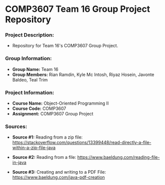 # COMP3607 Team 16 Group Project Repository
### __Project Description:__
* Repository for Team 16's COMP3607 Group Project.

### __Group Information:__
* __Group Name:__ Team 16
* __Group Members:__ Rian Ramdin, Kyle Mc Intosh, Riyaz Hosein, Javonte Baldeo, Teal Trim

### __Project Information:__
* __Course Name:__ Object-Oriented Programming II
* __Course Code:__ COMP3607
* __Assignment:__ COMP3607 Group Project

### __Sources:__
* __Source #1:__ Reading from a zip file: https://stackoverflow.com/questions/13399448/read-directly-a-file-within-a-zip-file-java

* __Source #2:__ Reading from a file: https://www.baeldung.com/reading-file-in-java

* __Source #3:__ Creating and writing to a PDF File: https://www.baeldung.com/java-pdf-creation
